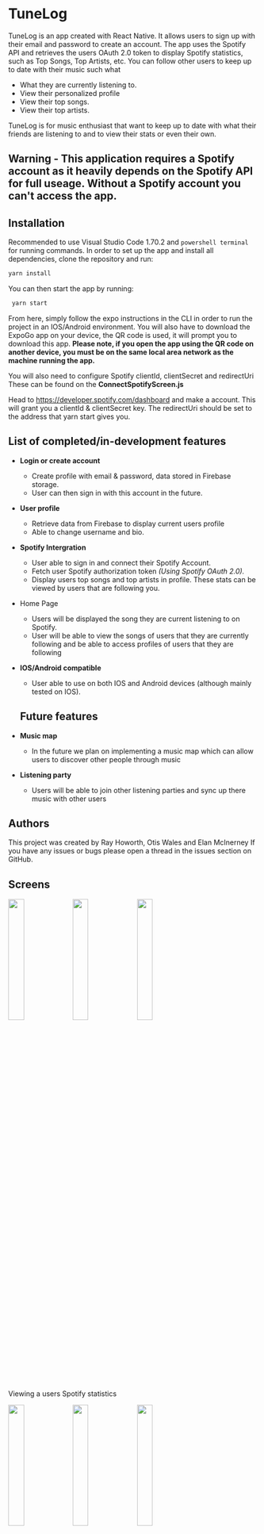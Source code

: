 # TuneLog 




TuneLog is an app created with React Native. It allows users to sign up with their email and password to create an account.
The app uses the Spotify API and retrieves the users OAuth 2.0 token to display Spotify statistics, such as Top Songs, Top Artists, etc.
You can follow other users to keep up to date with their music such what
- What they are currently listening to.
- View their personalized profile
- View their top songs.
- View their top artists.

TuneLog is for music enthusiast that want to keep up to date with what their friends are listening to and to view their stats or even their own.

## Warning - This application requires a Spotify account as it heavily depends on the Spotify API for full useage. Without a Spotify account you can't access the app.

## Installation
Recommended to use Visual Studio Code 1.70.2 and `powershell terminal` for running commands.
In order to set up the app and install all dependencies, clone the repository and run:
 ```bash
 yarn install
 ```

You can then start the app by running:
```bash
 yarn start
 ```

From here, simply follow the expo instructions in the CLI in order to run the project in an IOS/Android environment. You will also have to download the ExpoGo app on your device, the QR code is used, it will prompt you to download this app.
**Please note, if you open the app using the QR code on another device, you must be on the same local area network as the machine running the app.**

You will also need to configure Spotify clientId, clientSecret and redirectUri
These can be found on the **ConnectSpotifyScreen.js**

Head to https://developer.spotify.com/dashboard and make a account. This will grant you a clientId & clientSecret key.
The redirectUri should be set to the address that yarn start gives you. 

## List of completed/in-development features
- **Login or create account**
  - Create profile with email & password, data stored in Firebase storage.
  - User can then sign in with this account in the future.
- **User profile**
  - Retrieve data from Firebase to display current users profile
  - Able to change username and bio.
- **Spotify Intergration**
  - User able to sign in and connect their Spotify Account.
  - Fetch user Spotify authorization token *(Using Spotify OAuth 2.0).*
  - Display users top songs and top artists in profile. These stats can be viewed by users that are following you.
- Home Page
  - Users will be displayed the song they are current listening to on Spotify.
  - User will be able to view the songs of users that they are currently following and be able to access profiles of users that they are following
- **IOS/Android compatible**
  - User able to use on both IOS and Android devices (although mainly tested on IOS).
  
  ## Future features
- **Music map**
    - In the future we plan on implementing a music map which can allow users to discover other people through music
- **Listening party**
    - Users will be able to join other listening parties and sync up there music with other users


## Authors

This project was created by Ray Howorth, Otis Wales and Elan McInerney
If you have any issues or bugs please open a thread in the issues section on GitHub.


## Screens

<p float="left">
  <img src="https://i.imgur.com/JABWE2Z.jpg" width=25% height=25%>
  <img src="https://i.imgur.com/KDAEc0h.jpg" width=25% height=25%>
    <img src="https://i.imgur.com/ankMsPY.jpg" width=25% height=25%>
</p


## Viewing a users Spotify statistics

<p float="left">
  <img src="https://i.imgur.com/TnggaZh.jpg" width=25% height=25%>
  <img src="https://i.imgur.com/NwKcagd.jpg" width=25% height=25%>
    <img src="https://i.imgur.com/EuMo5Ic.jpg" width=25% height=25%>
</p




